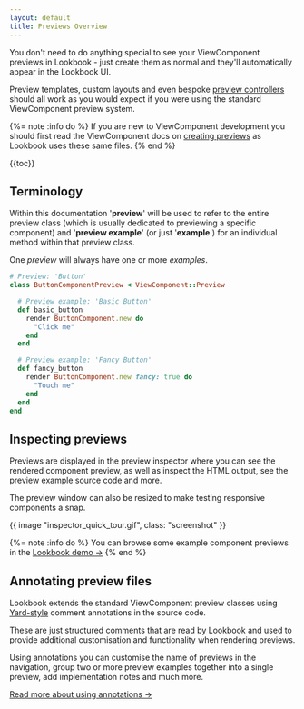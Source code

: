 ```yaml
---
layout: default
title: Previews Overview
---
```


You don't need to do anything special to see your ViewComponent previews in Lookbook - just create them as normal and they'll automatically appear in the Lookbook UI.

Preview templates, custom layouts and even bespoke [preview controllers](https://viewcomponent.org/guide/previews.html#configuring-preview-controller) should all work as you would expect if you were using the standard ViewComponent preview system.

{%= note :info do %}
If you are new to ViewComponent development you should first read the ViewComponent docs on [creating previews](https://viewcomponent.org/guide/previews.html) as Lookbook uses these same files.
{% end %}

{{toc}}

## Terminology

Within this documentation '**preview**' will be used to refer to the entire preview class (which is usually dedicated to previewing a specific component) and '**preview example**' (or just '**example**') for an individual method within that preview class.

One *preview* will always have one or more *examples*.

```ruby
# Preview: 'Button'
class ButtonComponentPreview < ViewComponent::Preview 

  # Preview example: 'Basic Button'
  def basic_button
    render ButtonComponent.new do
      "Click me"
    end
  end

  # Preview example: 'Fancy Button'
  def fancy_button
    render ButtonComponent.new fancy: true do
      "Touch me"
    end
  end
end
```

## Inspecting previews

Previews are displayed in the preview inspector where you can see the rendered component preview, as well as inspect the HTML output, see the preview example source code and more.

The preview window can also be resized to make testing responsive components a snap.

{{ image "inspector_quick_tour.gif", class: "screenshot" }}

{%= note :info do %}
You can browse some example component previews in the [Lookbook demo &rarr;](https://lookbook-demo-app-v1-0-beta.herokuapp.com/lookbook/inspect/elements/avatar/default)
{% end %}

## Annotating preview files

Lookbook extends the standard ViewComponent preview classes using [Yard-style](https://rubydoc.info/gems/yard/file/docs/Tags.md) comment annotations in the source code.

These are just structured comments that are read by Lookbook and used to provide additional customisation and functionality when rendering previews.

Using annotations you can customise the name of previews in the navigation, group two or more preview examples together into a single preview, add implementation notes and much more.

[Read more about using annotations &rarr;](/guide/previews/annotating)